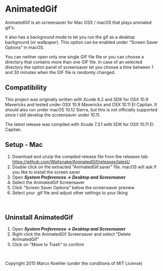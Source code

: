 # AnimatedGif

AnimatedGif is an screensaver for Mac OSX / macOS that plays animated gif's.

It also has a background mode to let you run the gif as a desktop background (or wallpaper).
This option can be enabled under "Screen Saver Options" in macOS.

You can neither open only one single GIF file file or you can choose a directory that contains more than one GIF file. In case of an selected directory the option panel of screensaver let you choose a time between 1 and 30 minutes when the GIF file is randomly changed.
<br>

## Compatibility

This project was originally written with Xcode 6.2 and SDK for OSX 10.9 Mavericks and tested under OSX 10.9 Mavericks and OSX 10.11 El Capitan. It should also run under macOS 10.12 Sierra, but this is not officially supported since I still develop the screensaver under 10.11.

The latest release was compiled with Xcode 7.3.1 with SDK for OSX 10.11 El Capitan.
<br>

## Setup - Mac

1. Download and unzip the compiled release file from the releases tab: https://github.com/Waitsnake/AnimatedGif/releases/latest/
2. Double click on the extracted "AnimatedGif.saver" file. macOS will ask if you like to install the screen saver
3. Open ***System Preferences -> Desktop and Screensaver***
4. Select the AnimatedGif Screensaver
5. Click "Screen Saver Options" below the screensaver preview
6. Select your .gif file and adjust other settings to your liking
<br>


## Uninstall AnimatedGif
1. Open ***System Preferences -> Desktop and Screensaver***
2. Right click the AnimatedGif Screensaver and select "Delete AnimatedGif"
3. Click on "Move to Trash" to confirm
<br>


Copyright 2015 Marco Koehler
(under the conditions of MIT License)
